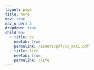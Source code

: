 ```yaml
---
layout: page
title: more
nav: true
nav_order: 3
dropdown: true
children:
  - title: cv
    newtab: true
    permalink: /assets/pdf/cv_maki.pdf
  - title: life
    newtab: true
    permalink: /life
---
```

